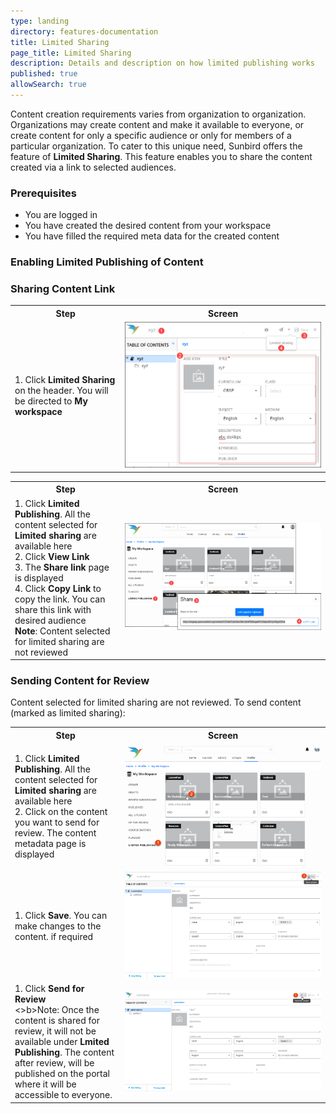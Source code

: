 ```yaml
---
type: landing
directory: features-documentation
title: Limited Sharing
page_title: Limited Sharing
description: Details and description on how limited publishing works
published: true
allowSearch: true
---
```


Content creation requirements varies from organization to organization. Organizations may create content and make it available to everyone, or create content for only a specific audience or only for members of a particular organization. To cater to this unique need, Sunbird offers the feature of  **Limited Sharing**. This feature enables you to share the content created via a link to selected audiences.

### Prerequisites
- You are logged in
- You have created the desired content from your workspace
- You have filled the required meta data for the created content

### Enabling Limited Publishing of Content
<table>
  <tr>
    <th style="width:35%;">Step</th>
    <th style="width:65%;">Screen</th>
  </tr>
  <tr>
  <td>1. Click <b>Limited Sharing</b> on the header. You will be directed to <b>My workspace</b></td>
  <td><img src="pages/features-documentation/images/limitedshare.png"></td>
  </tr>

### Sharing Content Link
<table>
  <tr>
    <th style="width:35%;">Step</th>
    <th style="width:65%;">Screen</th>
  </tr>
  <tr>
  <td>1. Click <b>Limited Publishing</b>. All the content selected for <b>Limited sharing</b> are available here <br>2. Click <b>View Link</b> <br>3. The <b>Share link</b> page is displayed <br>4. Click <b>Copy Link</b> to copy the link. You can share this link with desired audience <br> <b>Note</b>: Content selected for limited sharing are not reviewed </td>
  <td><img src="pages/features-documentation/images/limitedpublish.png"></td>
  </tr>
  </table>
  
### Sending Content for Review
Content selected for limited sharing are not reviewed. To send content (marked as limited sharing):
<table>
  <tr>
    <th style="width:35%;">Step</th>
    <th style="width:65%;">Screen</th>
  </tr>
  <tr>
  <td>1. Click <b>Limited Publishing</b>. All the content selected for <b>Limited sharing</b> are available here <br>2. Click on the content you want to send for review. The content metadata page is displayed </td>
  <td><img src="pages/features-documentation/images/LimitPblsh_review1.png"></td>
  </tr>
   <tr>
  <td>1. Click <b>Save</b>. You can make changes to the content. if required </td>
  <td><img src="pages/features-documentation/images/LimitPblsh_review2.png"></td>
  </tr>
  <tr>
    <td>1. Click <b>Send for Review</b> <br><>b>Note</b>: Once the content is shared for review, it will not be available under <b>Lmited Publishing</b>. The content after review, will be published on the portal where it will be accessible to everyone.
  <td><img src="pages/features-documentation/images/LimitPblsh_review3.png"></td>
  </tr>
  </table>
